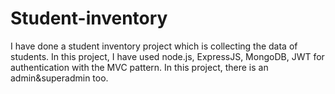 # Student-inventory

I have done a student inventory project which is collecting the data of students. In this project, I have used node.js, ExpressJS, MongoDB, JWT for authentication with the MVC pattern. In this project, there is an admin&superadmin too.


